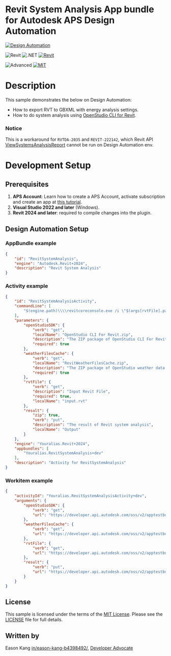 # Revit System Analysis App bundle for Autodesk APS Design Automation

[![Design Automation](https://img.shields.io/badge/Design%20Automation-v3-green.svg)](http://developer.autodesk.com/)

![Revit](https://img.shields.io/badge/Plugins-Revit-lightgrey.svg)
![.NET](https://img.shields.io/badge/.NET%20Framework-4.8-blue.svg)
[![Revit](https://img.shields.io/badge/Revit-2024-lightgrey.svg)](https://www.autodesk.com/products/revit/overview/)

![Advanced](https://img.shields.io/badge/Level-Advanced-red.svg)
[![MIT](https://img.shields.io/badge/License-MIT-blue.svg)](http://opensource.org/licenses/MIT)

# Description

This sample demonstrates the below on Design Automation:

- How to export RVT to GBXML with energy analysis settings.
- How to do system analysis using [OpenStudio CLI for Revit](https://github.com/NREL/gbxml-to-openstudio).

### Notice

This is a workaround for `RVTDA-2035` and `REVIT-222142`, which Revit API [ViewSystemsAnalysisReport](https://www.revitapidocs.com/2024/a7b5b7de-dfdb-e57f-7fac-1ff1dbf35e4d.htm) cannot be run on Design Automation env.

# Development Setup

## Prerequisites

1. **APS Account**: Learn how to create a APS Account, activate subscription and create an app at [this tutorial](https://aps.autodesk.com/tutorials).
2. **Visual Studio 2022 and later** (Windows).
3. **Revit 2024 and later**: required to compile changes into the plugin.

## Design Automation Setup

### AppBundle example

```json
{
    "id": "RevitSystemAnalysis",
    "engine": "Autodesk.Revit+2024",
    "description": "Revit System Analysis"
}
```

### Activity example

```json
{
    "id": "RevitSystemAnalysisActivity",
    "commandLine": [
        "$(engine.path)\\\\revitcoreconsole.exe /i \"$(args[rvtFile].path)\" /al \"$(appbundles[RevitSystemAnalysis].path)\""
    ],
    "parameters": {
        "openStudioSDK": {
            "verb": "get",
            "localName": "OpenStudio CLI For Revit.zip",
            "description": "The ZIP package of OpenStudio CLI For Revit",
            "required": true
        },
        "weatherFilesCache": {
            "verb": "get",
            "localName": "RevitWeatherFilesCache.zip",
            "description": "The ZIP package of OpenStudio weather data files",
            "required": true
        },
        "rvtFile": {
            "verb": "get",
            "description": "Input Revit File",
            "required": true,
            "localName": "input.rvt"
        },
        "result": {
            "zip": true,
            "verb": "put",
            "description": "The result of Revit system analysis",
            "localName": "Output"
        }
    },
    "engine": "Youralias.Revit+2024",
    "appbundles": [
        "Youralias.RevitSystemAnalysis+dev"
    ],
    "description": "Activity for RevitSystemAnalysis"
}
```

### Workitem example

```json
{
    "activityId": "Youralias.RevitSystemAnalysisActivity+dev",
    "arguments": {
        "openStudioSDK": {
            "verb": "get",
            "url": "https://developer.api.autodesk.com/oss/v2/apptestbucket/a0c4ba18-fa11-46ee-8d83-7a4dde3805d1?region=US"
        },
        "weatherFilesCache": {
            "verb": "get",
            "url": "https://developer.api.autodesk.com/oss/v2/apptestbucket/97d9904c-bf90-4188-b5c2-3e7d1320e085?region=US"
        },
        "rvtFile": {
            "verb": "get",
            "url": "https://developer.api.autodesk.com/oss/v2/apptestbucket/e1d5044c-8a38-43ef-9909-6df89f93399b?region=US"
        },
        "result": {
            "verb": "put",
            "url": "https://developer.api.autodesk.com/oss/v2/apptestbucket/44c60687-a17e-472a-92fc-fc5345e3fe49?region=US"
        }
    }
}
```

## License

This sample is licensed under the terms of the [MIT License](http://opensource.org/licenses/MIT). Please see the [LICENSE](LICENSE) file for full details.

## Written by

Eason Kang [in/eason-kang-b4398492/](https://www.linkedin.com/in/eason-kang-b4398492), [Developer Advocate](http://aps.autodesk.com)